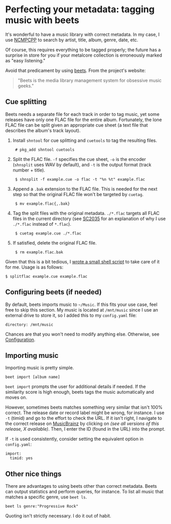 # Perfecting your metadata: tagging music with beets

It's wonderful to have a music library with correct metadata. In my
case, I use [NCMPCPP](https://rybczak.net/ncmpcpp/ "NCurses Music Player C++")
to search by artist, title, album, genre, date, etc.

Of course, this requires everything to be tagged properly; the future
has a surprise in store for you if your metalcore collection is
erroneously marked as "easy listening."

Avoid that predicament by using [beets](https://beets.io/). From the
project's website:
>"Beets is the media library management system for obsessive music geeks."

## Cue splitting

Beets needs a separate file for each track in order to tag music, yet
some releases have only one FLAC file for the entire album.
Fortunately, the lone FLAC file can be split given an appropriate cue
sheet (a text file that describes the album's track layout).

1. Install `shntool` for cue splitting and `cuetools` to tag the
   resulting files.

        # pkg_add shntool cuetools

1. Split the FLAC file.  `-f` specifies the cue sheet, `-o` is the
   encoder (`shnsplit` uses WAV by default), and `-t` is the output
   format (track number + title).

        $ shnsplit -f example.cue -o flac -t "%n %t" example.flac

1. Append a `.bak` extension to the FLAC file.  This is needed for the
   next step so that the original FLAC file won't be targeted by
   `cuetag`.

        $ mv example.flac{,.bak}

1. Tag the split files with the original metadata. `./*.flac` targets
   all FLAC files in the current directory (see
   [SC2035](https://github.com/koalaman/shellcheck/wiki/SC2035) for an
   explanation of why I use `./*.flac` instead of `*.flac`).

        $ cuetag example.cue ./*.flac

1. If satisfied, delete the original FLAC file.

        $ rm example.flac.bak

Given that this is a bit tedious, I [wrote a small shell
script](https://amissing.link/src/dotfiles/file/.local/bin/splitflac.html)
to take care of it for me. Usage is as follows:

    $ splitflac example.cue example.flac

## Configuring beets (if needed)

By default, beets imports music to `~/Music`. If this fits your use
case, feel free to skip this section. My music is located at
`/mnt/music` since I use an external drive to store it, so I added
this to my `config.yaml` file:

    directory: /mnt/music

Chances are that you won't need to modify anything else. Otherwise, see
[Configuration](https://beets.readthedocs.io/en/stable/reference/config.html).

## Importing music

Importing music is pretty simple.

    beet import [album name]

`beet import` prompts the user for additional details if needed. If the
similarity score is high enough, beets tags the music automatically
and moves on.

However, sometimes beets matches something very similar that isn't 100%
correct. The release date or record label might be wrong, for instance.
I use `-t` (timid) and go to the effort to check the URL. If it isn't
right, I navigate to the correct release on
[MusicBrainz](https://musicbrainz.org/) by clicking on *(see all versions of
this release, X available)*. Then, I enter the ID (found in the URL) into
the prompt.

If `-t` is used consistently, consider setting the equivalent option in
`config.yaml`:

    import:
      timid: yes

## Other nice things

There are advantages to using beets other than correct metadata. Beets
can output statistics and perform queries, for instance. To list all
music that matches a specific genre, use `beet ls`.

    beet ls genre:"Progressive Rock"

Quoting isn't strictly necessary. I do it out of habit.
